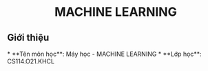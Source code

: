 <h1 align="center"><b>MACHINE LEARNING</b></h1>

<h2>Giới thiệu</h2>
* **Tên môn học**: Máy học - MACHINE LEARNING
* **Lớp học**: CS114.O21.KHCL


